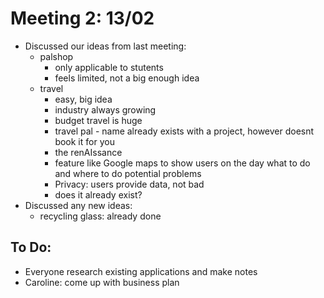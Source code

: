 # Meeting 2: 13/02

- Discussed our ideas from last meeting:
  - palshop
    - only applicable to stutents
    - feels limited, not a big enough idea
  - travel
    - easy, big idea
    - industry always growing
    - budget travel is huge
    - travel pal - name already exists with a project, however doesnt book it for you
    - the renAIssance
    - feature like Google maps to show users on the day what to do and where to do
      potential problems
    - Privacy: users provide data, not bad
    - does it already exist?
- Discussed any new ideas:
  - recycling glass: already done

## To Do:

- Everyone research existing applications and make notes
- Caroline: come up with business plan
